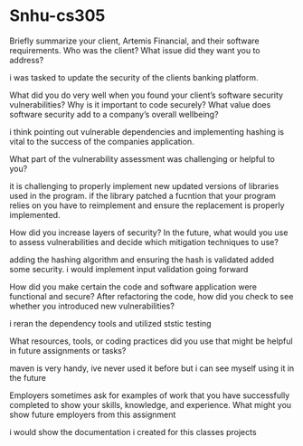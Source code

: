 # Snhu-cs305

Briefly summarize your client, Artemis Financial, and their software requirements. Who was the client? What issue did they want you to address?

i was tasked to update the security of the clients banking platform. 

What did you do very well when you found your client’s software security vulnerabilities? Why is it important to code securely? What value does software security add to a company’s overall wellbeing?

i think pointing out vulnerable dependencies and implementing hashing is vital to the success of the companies application. 

What part of the vulnerability assessment was challenging or helpful to you?

it is challenging to properly implement new updated versions of libraries used in the program. if the library patched a fucntion that your program relies on you have to reimplement and ensure the replacement is properly implemented. 

How did you increase layers of security? In the future, what would you use to assess vulnerabilities and decide which mitigation techniques to use?

adding the hashing algorithm and ensuring the hash is validated added some security. i would implement input validation going forward 

How did you make certain the code and software application were functional and secure? After refactoring the code, how did you check to see whether you introduced new vulnerabilities?

i reran the dependency tools and utilized ststic testing 

What resources, tools, or coding practices did you use that might be helpful in future assignments or tasks?

maven is very handy, ive never used it before but i can see myself using it in the future

Employers sometimes ask for examples of work that you have successfully completed to show your skills, knowledge, and experience. What might you show future employers from this assignment

i would show the documentation i created for this classes projects
